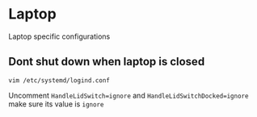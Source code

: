 # Laptop
Laptop specific configurations
## Dont shut down when laptop is closed
```
vim /etc/systemd/logind.conf
```
Uncomment `HandleLidSwitch=ignore` and `HandleLidSwitchDocked=ignore `make sure its value is `ignore`
